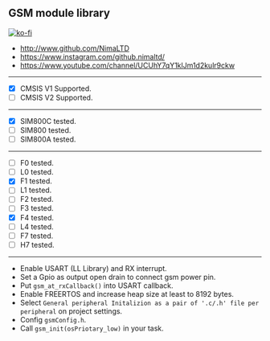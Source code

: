 ## GSM module library 
[![ko-fi](https://www.ko-fi.com/img/githubbutton_sm.svg)](https://ko-fi.com/O5O4221XY)
* http://www.github.com/NimaLTD   
* https://www.instagram.com/github.nimaltd/   
* https://www.youtube.com/channel/UCUhY7qY1klJm1d2kulr9ckw   
--------------------------------------------------------------------------------
* [x] CMSIS V1 Supported.
* [ ] CMSIS V2 Supported.
--------------------------------------------------------------------------------
* [x] SIM800C tested.
* [ ] SIM800 tested.
* [ ] SIM800A tested.
--------------------------------------------------------------------------------    
* [ ] F0 tested.
* [ ] L0 tested.
* [x] F1 tested.
* [ ] L1 tested.
* [ ] F2 tested.
* [ ] F3 tested.
* [x] F4 tested.
* [ ] L4 tested.
* [ ] F7 tested.
* [ ] H7 tested.
--------------------------------------------------------------------------------   
* Enable USART (LL Library) and RX interrupt.
* Set a Gpio as output open drain to connect gsm power pin.
* Put `gsm_at_rxCallback()` into USART callback.
* Enable FREERTOS and increase heap size at least to 8192 bytes.
* Select `General peripheral Initalizion as a pair of '.c/.h' file per peripheral` on project settings.
* Config `gsmConfig.h`.
* Call `gsm_init(osPriotary_low)` in your task. 






